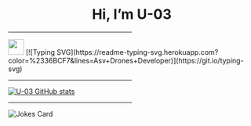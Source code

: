 <h1 align="center"> Hi, I’m U-03 </h1>
<hr align="center" width="50%" size="2" color="red"/>
<div display="flex">
<img src="https://github.com/blackcater/blackcater/raw/main/images/Hi.gif" height="32"/>
[![Typing SVG](https://readme-typing-svg.herokuapp.com?color=%2336BCF7&lines=Asv+Drones+Developer)](https://git.io/typing-svg)  
</div>
<hr align="center" width="50%" size="2" color="red"/>


[![U-03 GitHub stats](https://github-readme-stats.vercel.app/api?username=asv-soft-u03)](https://github.com/anuraghazra/github-readme-stats)
<hr align="center" width="50%" size="2" color="red"/>


![Jokes Card](https://readme-jokes.vercel.app/api)

<!---
asv-soft-u03/asv-soft-u03 is a ✨ special ✨ repository because its `README.md` (this file) appears on your GitHub profile.
You can click the Preview link to take a look at your changes.
--->
